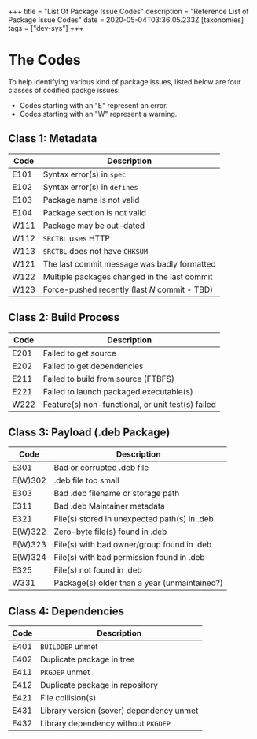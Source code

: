 +++
title = "List Of Package Issue Codes"
description = "Reference List of Package Issue Codes"
date = 2020-05-04T03:36:05.233Z
[taxonomies]
tags = ["dev-sys"]
+++

# The Codes
To help identifying various kind of package issues, listed below are four classes of codified packge issues:

- Codes starting with an "E" represent an error.
- Codes starting with an "W" represent a warning.

## Class 1: Metadata

| Code | Description |
|-----------|----------------------|
| E101 | Syntax error(s) in `spec` |
| E102 | Syntax error(s) in `defines` |
| E103 | Package name is not valid |
| E104 | Package section is not valid |
| W111 | Package may be out-dated |
| W112 | `SRCTBL` uses HTTP |
| W113 | `SRCTBL` does not have `CHKSUM` |
| W121 | The last commit message was badly formatted |
| W122 | Multiple packages changed in the last commit |
| W123 | Force-pushed recently (last *N* commit - TBD) |

## Class 2: Build Process

| Code | Description |
|-----------|----------------------|
| E201 | Failed to get source |
| E202 | Failed to get dependencies |
| E211 | Failed to build from source (FTBFS) |
| E221 | Failed to launch packaged executable(s) |
| W222 | Feature(s) non-functional, or unit test(s) failed |

## Class 3: Payload (.deb Package)

| Code | Description |
|-----------|----------------------|
| E301 | Bad or corrupted .deb file |
| E(W)302 | .deb file too small |
| E303 | Bad .deb filename or storage path |
| E311 | Bad .deb Maintainer metadata |
| E321 | File(s) stored in unexpected path(s) in .deb |
| E(W)322 | Zero-byte file(s) found in .deb |
| E(W)323 | File(s) with bad owner/group found in .deb |
| E(W)324 | File(s) with bad permission found in .deb |
| E325 | File(s) not found in .deb |
| W331 | Package(s) older than a year (unmaintained?) |

## Class 4: Dependencies

| Code | Description |
|-----------|----------------------|
| E401 | `BUILDDEP` unmet |
| E402 | Duplicate package in tree |
| E411 | `PKGDEP` unmet |
| E412 | Duplicate package in repository |
| E421 | File collision(s) |
| E431 | Library version (sover) dependency unmet |
| E432 | Library dependency without `PKGDEP` |